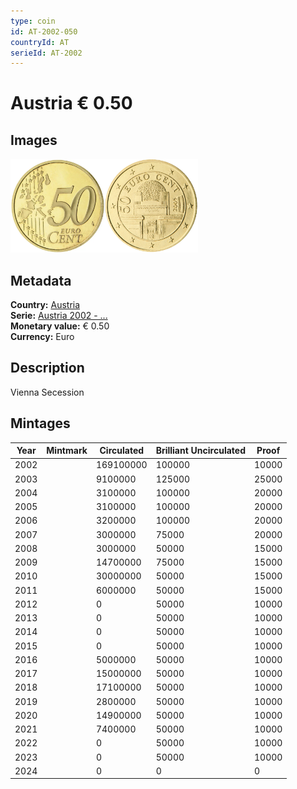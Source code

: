 ```yaml
---
type: coin
id: AT-2002-050
countryId: AT
serieId: AT-2002
---
```


# Austria € 0.50

## Images

<img src="../../../Images/common-2002-050.webp" height="150" alt="Front image"><img src="Images/austria-2002-050.webp" height="150" alt="Back image">

## Metadata

**Country:** [Austria](../index.md)\
**Serie:** [Austria 2002 - ...](index.md)\
**Monetary value:** € 0.50\
**Currency:** Euro

## Description

Vienna Secession

## Mintages

| Year | Mintmark | Circulated | Brilliant Uncirculated | Proof |
| ---- | -------- | ---------- | ---------------------- | ----- |
| 2002 |          | 169100000  | 100000                 | 10000 |
| 2003 |          | 9100000    | 125000                 | 25000 |
| 2004 |          | 3100000    | 100000                 | 20000 |
| 2005 |          | 3100000    | 100000                 | 20000 |
| 2006 |          | 3200000    | 100000                 | 20000 |
| 2007 |          | 3000000    | 75000                  | 20000 |
| 2008 |          | 3000000    | 50000                  | 15000 |
| 2009 |          | 14700000   | 75000                  | 15000 |
| 2010 |          | 30000000   | 50000                  | 15000 |
| 2011 |          | 6000000    | 50000                  | 15000 |
| 2012 |          | 0          | 50000                  | 10000 |
| 2013 |          | 0          | 50000                  | 10000 |
| 2014 |          | 0          | 50000                  | 10000 |
| 2015 |          | 0          | 50000                  | 10000 |
| 2016 |          | 5000000    | 50000                  | 10000 |
| 2017 |          | 15000000   | 50000                  | 10000 |
| 2018 |          | 17100000   | 50000                  | 10000 |
| 2019 |          | 2800000    | 50000                  | 10000 |
| 2020 |          | 14900000   | 50000                  | 10000 |
| 2021 |          | 7400000    | 50000                  | 10000 |
| 2022 |          | 0          | 50000                  | 10000 |
| 2023 |          | 0          | 50000                  | 10000 |
| 2024 |          | 0          | 0                      | 0     |
